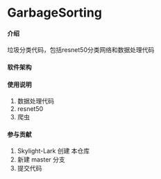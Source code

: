 # GarbageSorting

#### 介绍
垃圾分类代码，包括resnet50分类网络和数据处理代码

#### 软件架构

#### 使用说明

1.  数据处理代码
2.  resnet50
3.  爬虫

#### 参与贡献

1.  Skylight-Lark 创建 本仓库
2.  新建 master 分支
3.  提交代码




